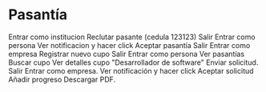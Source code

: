 # Pasantía

Entrar como institucion
Reclutar pasante (cedula 123123)
Salir
Entrar como persona
Ver notificacion y hacer click
Aceptar pasantía
Salir
Entrar como empresa
Registrar nuevo cupo
Salir
Entrar como persona
Ver pasantías
Buscar cupo
Ver detalles cupo "Desarrollador de software"
Enviar solicitud.
Salir
Entrar como empresa.
Ver notificación y hacer click
Aceptar solicitud
Añadir progreso
Descargar PDF.
